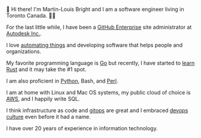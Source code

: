 👋 Hi there! I'm Martin-Louis Bright and I am a software engineer living in Toronto Canada. 👨‍💻

For the last little while, I have been a [GitHub Enterprise][ghes] site administrator at [Autodesk Inc.][autodesk].

I love [automating things][xkcd-automation] and developing software that helps people and organizations.

My favorite programming language is [Go][golang] but recently, I have started to [learn Rust][rust] and it may take the #1 spot.

I am also proficient in [Python][python], Bash, and [Perl][perl].

I am at home with Linux and Mac OS systems, my public cloud of choice is [AWS][aws], and I happily write SQL.

I think infrastructure as code and [gitops][gitops] are great and I embraced [devops culture][devops] even before it had a name.

I have over 20 years of experience in information technology.

[autodesk]: https://www.autodesk.com/
[ghes]: https://github.com/enterprise
[xkcd-automation]: https://xkcd.com/1319/
[aws]: https://aws.amazon.com/
[golang]: https://golang.org
[python]: https://www.python.org/
[perl]: https://perl.com
[devops]: https://en.wikipedia.org/wiki/DevOps
[ioc]: https://en.wikipedia.org/wiki/Infrastructure_as_code
[gitops]: https://www.gitops.tech/
[rust]: https://www.rust-lang.org/
